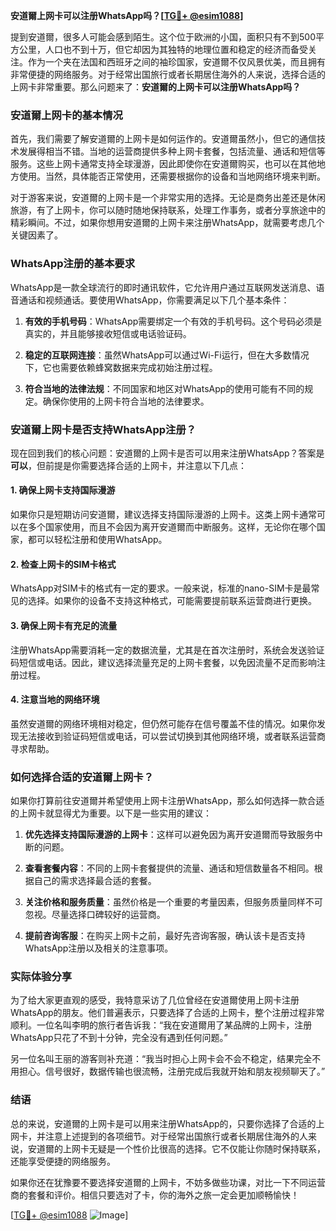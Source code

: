 **安道爾上网卡可以注册WhatsApp吗？[[TG💪+ @esim1088](https://t.me/s/esim1088)]**

提到安道爾，很多人可能会感到陌生。这个位于欧洲的小国，面积只有不到500平方公里，人口也不到十万，但它却因为其独特的地理位置和稳定的经济而备受关注。作为一个夹在法国和西班牙之间的袖珍国家，安道爾不仅风景优美，而且拥有非常便捷的网络服务。对于经常出国旅行或者长期居住海外的人来说，选择合适的上网卡非常重要。那么问题来了：**安道爾的上网卡可以注册WhatsApp吗？**

### 安道爾上网卡的基本情况

首先，我们需要了解安道爾的上网卡是如何运作的。安道爾虽然小，但它的通信技术发展得相当不错。当地的运营商提供多种上网卡套餐，包括流量、通话和短信等服务。这些上网卡通常支持全球漫游，因此即使你在安道爾购买，也可以在其他地方使用。当然，具体能否正常使用，还需要根据你的设备和当地网络环境来判断。

对于游客来说，安道爾的上网卡是一个非常实用的选择。无论是商务出差还是休闲旅游，有了上网卡，你可以随时随地保持联系，处理工作事务，或者分享旅途中的精彩瞬间。不过，如果你想用安道爾的上网卡来注册WhatsApp，就需要考虑几个关键因素了。

### WhatsApp注册的基本要求

WhatsApp是一款全球流行的即时通讯软件，它允许用户通过互联网发送消息、语音通话和视频通话。要使用WhatsApp，你需要满足以下几个基本条件：

1. **有效的手机号码**：WhatsApp需要绑定一个有效的手机号码。这个号码必须是真实的，并且能够接收短信或电话验证码。
   
2. **稳定的互联网连接**：虽然WhatsApp可以通过Wi-Fi运行，但在大多数情况下，它也需要依赖蜂窝数据来完成初始注册过程。

3. **符合当地的法律法规**：不同国家和地区对WhatsApp的使用可能有不同的规定。确保你使用的上网卡符合当地的法律要求。

### 安道爾上网卡是否支持WhatsApp注册？

现在回到我们的核心问题：安道爾的上网卡是否可以用来注册WhatsApp？答案是**可以**，但前提是你需要选择合适的上网卡，并注意以下几点：

#### 1. 确保上网卡支持国际漫游
如果你只是短期访问安道爾，建议选择支持国际漫游的上网卡。这类上网卡通常可以在多个国家使用，而且不会因为离开安道爾而中断服务。这样，无论你在哪个国家，都可以轻松注册和使用WhatsApp。

#### 2. 检查上网卡的SIM卡格式
WhatsApp对SIM卡的格式有一定的要求。一般来说，标准的nano-SIM卡是最常见的选择。如果你的设备不支持这种格式，可能需要提前联系运营商进行更换。

#### 3. 确保上网卡有充足的流量
注册WhatsApp需要消耗一定的数据流量，尤其是在首次注册时，系统会发送验证码短信或电话。因此，建议选择流量充足的上网卡套餐，以免因流量不足而影响注册过程。

#### 4. 注意当地的网络环境
虽然安道爾的网络环境相对稳定，但仍然可能存在信号覆盖不佳的情况。如果你发现无法接收到验证码短信或电话，可以尝试切换到其他网络环境，或者联系运营商寻求帮助。

### 如何选择合适的安道爾上网卡？

如果你打算前往安道爾并希望使用上网卡注册WhatsApp，那么如何选择一款合适的上网卡就显得尤为重要。以下是一些实用的建议：

1. **优先选择支持国际漫游的上网卡**：这样可以避免因为离开安道爾而导致服务中断的问题。

2. **查看套餐内容**：不同的上网卡套餐提供的流量、通话和短信数量各不相同。根据自己的需求选择最合适的套餐。

3. **关注价格和服务质量**：虽然价格是一个重要的考量因素，但服务质量同样不可忽视。尽量选择口碑较好的运营商。

4. **提前咨询客服**：在购买上网卡之前，最好先咨询客服，确认该卡是否支持WhatsApp注册以及相关的注意事项。

### 实际体验分享

为了给大家更直观的感受，我特意采访了几位曾经在安道爾使用上网卡注册WhatsApp的朋友。他们普遍表示，只要选择了合适的上网卡，整个注册过程非常顺利。一位名叫李明的旅行者告诉我：“我在安道爾用了某品牌的上网卡，注册WhatsApp只花了不到十分钟，完全没有遇到任何问题。”

另一位名叫王丽的游客则补充道：“我当时担心上网卡会不会不稳定，结果完全不用担心。信号很好，数据传输也很流畅，注册完成后我就开始和朋友视频聊天了。”

### 结语

总的来说，安道爾的上网卡是可以用来注册WhatsApp的，只要你选择了合适的上网卡，并注意上述提到的各项细节。对于经常出国旅行或者长期居住海外的人来说，安道爾的上网卡无疑是一个性价比很高的选择。它不仅能让你随时保持联系，还能享受便捷的网络服务。

如果你还在犹豫要不要选择安道爾的上网卡，不妨多做些功课，对比一下不同运营商的套餐和评价。相信只要选对了卡，你的海外之旅一定会更加顺畅愉快！

[[TG💪+ @esim1088](https://t.me/s/esim1088) ![Image](https://i.postimg.cc/4NQfJmqS/Snipaste-2025-05-13-00-14-12.png)]